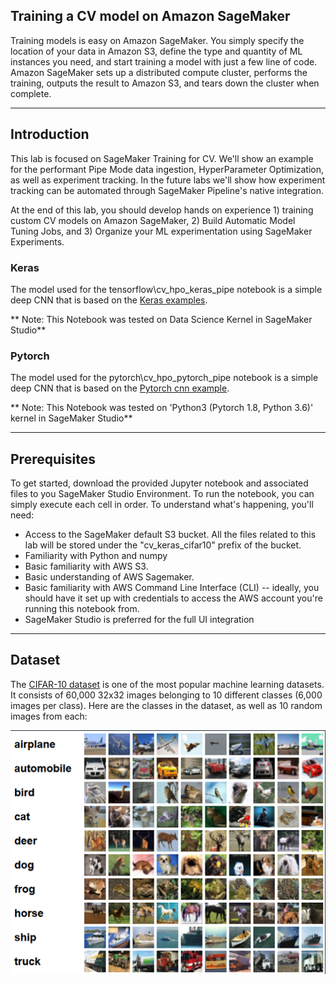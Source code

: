 ## Training a CV model on Amazon SageMaker

Training models is easy on Amazon SageMaker. You simply specify the location of your data in Amazon S3, define the type and quantity of ML instances you need, and start training a model with just a few line of code. Amazon SageMaker sets up a distributed compute cluster, performs the training, outputs the result to Amazon S3, and tears down the cluster when complete. 

---
## Introduction
This lab is focused on SageMaker Training for CV. We'll show an example for the performant Pipe Mode data ingestion, HyperParameter Optimization, as well as experiment tracking. In the future labs we'll show how experiment tracking can be automated through SageMaker Pipeline's native integration. 

At the end of this lab, you should develop hands on experience 1) training custom CV models on Amazon SageMaker, 2) Build Automatic Model Tuning Jobs, and 3) Organize your ML experimentation using SageMaker Experiments.


### Keras
The model used for the tensorflow\cv_hpo_keras_pipe notebook is a simple deep CNN that is based on the [Keras examples](https://www.tensorflow.org/tutorials/images/cnn). 

** Note: This Notebook was tested on Data Science Kernel in SageMaker Studio**

### Pytorch
The model used for the pytorch\cv_hpo_pytorch_pipe notebook is a simple deep CNN that is based on the [Pytorch cnn example](https://github.com/aws/amazon-sagemaker-examples/blob/main/sagemaker-python-sdk/pytorch_cnn_cifar10/source/cifar10.py). 

** Note: This Notebook was tested on 'Python3 (Pytorch 1.8, Python 3.6)' kernel in SageMaker Studio**

---
## Prerequisites

To get started, download the provided Jupyter notebook and associated files to you SageMaker Studio Environment. To run the notebook, you can simply execute each cell in order. To understand what's happening, you'll need:

- Access to the SageMaker default S3 bucket. All the files related to this lab will be stored under the "cv_keras_cifar10" prefix of the bucket.
- Familiarity with Python and numpy
- Basic familiarity with AWS S3.
- Basic understanding of AWS Sagemaker.
- Basic familiarity with AWS Command Line Interface (CLI) -- ideally, you should have it set up with credentials to access the AWS account you're running this notebook from.
- SageMaker Studio is preferred for the full UI integration

---

## Dataset
The [CIFAR-10 dataset](https://www.cs.toronto.edu/~kriz/cifar.html) is one of the most popular machine learning datasets. It consists of 60,000 32x32 images belonging to 10 different classes (6,000 images per class). Here are the classes in the dataset, as well as 10 random images from each:

![cifar10](statics/CIFAR-10.png)



